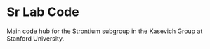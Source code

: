 # Sr Lab Code

Main code hub for the Strontium subgroup in the Kasevich Group at Stanford University.
